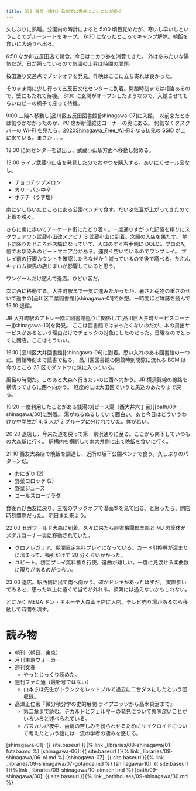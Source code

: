 ```yaml
---
title: 332 日目（晴れ）品川では意外にいいことが続く
---
```


久しぶりに熟睡。公園内の時計によると 5:00 頃目覚めたが、寒いし早いしということでブルーシートをキープ。
6:30 になったところでキャンプ解除。朝飯を食いに大通りへ出る。

6:50 なか卯五反田店で朝食。今日はニカラ券を消費できた。
外は冬みたいな陽気だが、日が照っているので気温の上昇は時間の問題。

桜田通り交差点でブックオフを発見。昨晩はここに立ち寄れば良かった。

そのまま南に少し行って五反田文化センターに到着。開館時刻までは相当あるので、壁にもたれて待機。
8:30 に玄関がオープンしたようなので、入館させてもらいロビーの椅子で座って待機。

9:00 二階へ移動し[品川区五反田図書館][shinagawa-07]に入館。
以前来たときは気づかなかったのか、PC 席が新聞雑誌コーナーの奥にある。
何気なくタスクバーの Wi-Fi を見たら、[2020Shinagawa_Free_Wi-Fi3](https://www.city.shinagawa.tokyo.jp/PC/kuseizyoho/kuseizyoho-siryo/kuseizyoho-siryo-free_wifi/index.html) なる初見の SSID が上に来ている。まさか……。

12:30 に同センターを退出し、武蔵小山駅方面へ移動し始める。

13:00 ライフ武蔵小山店を発見したのでおやつを購入する。あいにくセール品なし。

* チョコチップメロン
* カリーパン中辛
* ポテチ（うす塩）

南に少し歩いたところにある公園ベンチで食す。だいぶ気温が上がってきたので上着を脱ぐ。

さらに南に歩いてアーケード街にたどり着く。一度通りすがった記憶を頼りにスクウェアワン武蔵小山改メアピナ S 武蔵小山に到着。念願の入店を果たす。
地下に降りたところが店舗になっていて、入口のすぐ右手側に DOLCE. プロの配信でお馴染みのビートマニア台がある。運良く空いているのでワンプレイ。
プレイ前の行脚カウントを確認したらなぜか 1 減っているので後で調べる。たぶんキャロム練馬の店じまいが影響していると思う。

ワンゲームだけ遊んで退店。ひどい客だ。

次に西に移動する。大井町駅まで一気に進みたかったが、暑さと荷物の重さのせいで途中の[品川区二葉図書館][shinagawa-01]で休憩。一時間ほど雑誌を読んで
15:10 退館。

JR 大井町駅のアトレ一階に図書館巡りに関係して[品川区大井町サービスコーナー][shinagawa-10]を発見。
ここは図書館ではまったくないのだが、本の貸出サービスがあるという理由だけでチェックの対象にしたのだった。日曜なのでとっくに閉店。ここはもういい。

16:10 [品川区大井図書館][shinagawa-06]に到着。思い入れのある図書館の一つだ。閉館時刻まで読書で粘る。
品川区図書館の閉館時刻間際に流れる BGM は今のところ 23 区でダントツに気に入っている。

風呂の時間だ。このあと大森へ行きたいのに西へ向かう。JR 横須賀線の線路を横切ってさらに西へ向かう。
軽度的には大田区でいうと馬込のあたりまで戻る。

19:20 一度利用したことがある銭湯の[ピース湯（西大井六丁目）][bath/09-shinagawa/30]に到着。
湯がぬるぬるしていて面白い。あと今日はどういうわけか中学生が 4, 5 人が 2 グループに分けれていた。体が若い。

20:20 退店し、今来た道を戻って第一京浜通りに至る。ここから南下していつもの大森駅に行く。
駅構内を横断して南大井側に出て晩飯を食いに行く。

21:10 西友大森店で晩飯を調達し、近所の坂下公園ベンチで食う。久しぶりのパターンだ。

* おにぎり (2)
* 野菜コロッケ (2)
* 野菜ジュース
* コールスローサラダ

食後再び西友に戻り、三階のブックオフで漫画本を見て回る。と思ったら、閉店時刻間際だった。
明日また来よう。

22:00 セガワールド大森に到着。久々に来たら麻雀格闘倶楽部と MJ の筐体がメダルコーナー奥に移動されていた。

* クロノレガリア。期間限定無料プレイになっている。カード引換券が溜まりに溜まって、福引だけで 20 分くらいかかった。
* ユビート。初回プレイ無料権を行使。選曲が難しい。一度に見渡せる楽曲数に限りがあるのがつらい。

23:00 退店。駅西側に出て南へ向かう。確かドンキがあったはずだ。
実際歩いてみると、思った以上に遠くて当てが外れる。頻繁には通えないかもしれない。

とにかく MEGA ドン・キホーテ大森山王店に入店。テレビ売り場があるなら移動して時間を潰す。

# 読み物

* 朝刊（朝日、東京）
* 月刊東京ウォーカー
* 週刊文春
  * やっとじっくり読めた。
* 週刊ファミ通（最新号ではない）
  * 山本さほ先生がトランクをレッドブルで過去に二台ダメにしたという回収録。
* 高瀬正仁著『微分積分学の史的展開 ライプニッツから高木貞治まで』
  * 第二章まで読む。デカルトとフェルマーの発見について興味深いことがいろいろと述べられている。
  * パスカルが夜中、歯痛の苦しみを紛らわせるためにサイクロイドについて考えたという話には一流の学者の凄みを感じる。

[shinagawa-01]: {{ site.baseurl }}{% link _libraries/09-shinagawa/01-futaba.md %}
[shinagawa-06]: {{ site.baseurl }}{% link _libraries/09-shinagawa/06-oi.md %}
[shinagawa-07]: {{ site.baseurl }}{% link _libraries/09-shinagawa/07-gotanda.md %}
[shinagawa-10]: {{ site.baseurl }}{% link _libraries/09-shinagawa/10-oimachi.md %}
[bath/09-shinagawa/30]: {{ site.baseurl }}{% link _bathhouses/09-shinagawa/30.md %}
